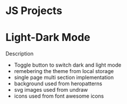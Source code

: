 # JS Projects
# Light-Dark Mode

Description

- Toggle button to switch dark and light mode
- remebering the theme from local storage
- single page multi section implementation
- background used from heropatterns
- svg images used from undraw
- icons used from font awesome icons
